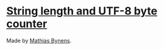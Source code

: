 # [String length and UTF-8 byte counter](https://mothereff.in/byte-counter)

Made by [Mathias Bynens](https://mathiasbynens.be/).
